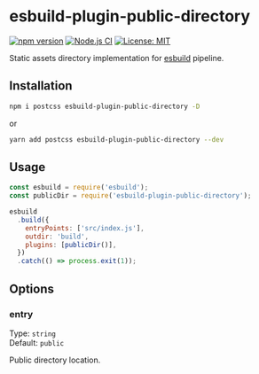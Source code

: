 # esbuild-plugin-public-directory

[![npm version][package-version-badge]][package-version]
[![Node.js CI](https://github.com/karolis-sh/esbuild-plugin-public-directory/actions/workflows/node.js.yml/badge.svg)](https://github.com/karolis-sh/esbuild-plugin-public-directory/actions/workflows/node.js.yml)
[![License: MIT](https://img.shields.io/badge/license-mit-yellow.svg)](https://opensource.org/licenses/MIT)

Static assets directory implementation for [esbuild](https://esbuild.github.io/)
pipeline.

## Installation

```bash
npm i postcss esbuild-plugin-public-directory -D
```

or

```bash
yarn add postcss esbuild-plugin-public-directory --dev
```

## Usage

```js
const esbuild = require('esbuild');
const publicDir = require('esbuild-plugin-public-directory');

esbuild
  .build({
    entryPoints: ['src/index.js'],
    outdir: 'build',
    plugins: [publicDir()],
  })
  .catch(() => process.exit(1));
```

## Options

### entry

Type: `string`<br>
Default: `public`

Public directory location.

[package-version-badge]: https://badge.fury.io/js/esbuild-plugin-public-directory.svg
[package-version]: https://www.npmjs.com/package/esbuild-plugin-public-directory
